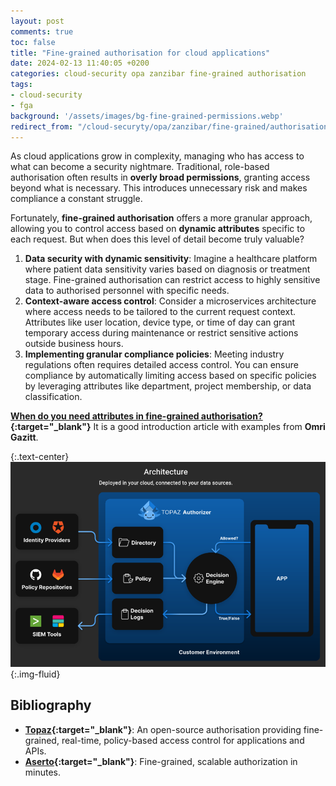 ```yaml
---
layout: post
comments: true
toc: false
title: "Fine-grained authorisation for cloud applications"
date: 2024-02-13 11:40:05 +0200
categories: cloud-security opa zanzibar fine-grained authorisation
tags:
- cloud-security 
- fga
background: '/assets/images/bg-fine-grained-permissions.webp'
redirect_from: "/cloud-securyty/opa/zanzibar/fine-grained/authorisation/2024/02/13/fine-grained-authorisation-for-cloud-applications/"
---
```


As cloud applications grow in complexity, managing who has access to what can become a security nightmare. Traditional, role-based authorisation often results in **overly broad permissions**, granting access beyond what is necessary. This introduces unnecessary risk and makes compliance a constant struggle.

Fortunately, **fine-grained authorisation** offers a more granular approach, allowing you to control access based on **dynamic attributes** specific to each request. But when does this level of detail become truly valuable?

1. **Data security with dynamic sensitivity**: Imagine a healthcare platform where patient data sensitivity varies based on diagnosis or treatment stage. Fine-grained authorisation can restrict access to highly sensitive data to authorised personnel with specific needs.
2. **Context-aware access control**: Consider a microservices architecture where access needs to be tailored to the current request context. Attributes like user location, device type, or time of day can grant temporary access during maintenance or restrict sensitive actions outside business hours.
3. **Implementing granular compliance policies**: Meeting industry regulations often requires detailed access control. You can ensure compliance by automatically limiting access based on specific policies by leveraging attributes like department, project membership, or data classification.

**[When do you need attributes in fine-grained authorisation?](https://www.aserto.com/blog/attributes-authorization-when-to-use){:target="_blank"}** It is a good introduction article with examples from **Omri Gazitt**.

{:.text-center}
![Topez-architecture](/assets/images/topaz_arch.webp){:.img-fluid}

## Bibliography

- **[Topaz](https://www.topaz.sh/){:target="_blank"}**: An open-source authorisation providing fine-grained, real-time, policy-based access control for applications and APIs.
- **[Aserto](https://www.aserto.com/){:target="_blank"}**: Fine-grained, scalable authorization in minutes.
